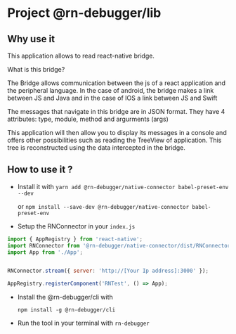 # Project @rn-debugger/lib

## Why use it

This application allows to read react-native bridge.

What is this bridge?

The Bridge allows communication between the js of a react application and the peripheral language. In the case of android, the bridge makes a link between JS and Java and in the case of IOS a link between JS and Swift

The messages that navigate in this bridge are in JSON format. They have 4 attributes: type, module, method and argurments (args)

This application will then allow you to display its messages in a console and offers other possibilities such as reading the TreeView of application. This tree is reconstructed using the data intercepted in the bridge.

## How to use it ?

-   Install it with `yarn add @rn-debugger/native-connector babel-preset-env --dev` 
 
    or  `npm install --save-dev @rn-debugger/native-connector babel-preset-env`
-   Setup the RNConnector in your `index.js`

```javascript
import { AppRegistry } from 'react-native';
import RNConnector from '@rn-debugger/native-connector/dist/RNConnector';
import App from './App';


RNConnector.stream({ server: 'http://[Your Ip address]:3000' });

AppRegistry.registerComponent('RNTest', () => App);
```

- Install the @rn-debugger/cli with 

    `npm install -g @rn-debugger/cli`
    
- Run the tool in your terminal with `rn-debugger`